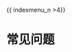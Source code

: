 {{ indexmenu_n >4}}


# 常见问题

###  <a id="ulb&#x652F;&#x6301;&#x54EA;&#x4E9B;&#x534F;&#x8BAE;_&#x5BF9;&#x4E8E;web&#x5E94;&#x7528;_http&#x548C;tcp&#x9009;&#x54EA;&#x4E2A;&#x66F4;&#x597D;"></a>

